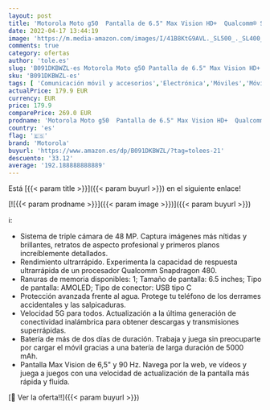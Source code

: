 ```yaml
---
layout: post
title: 'Motorola Moto g50  Pantalla de 6.5" Max Vision HD+  Qualcomm® Snapdragon™ 480 2.0 GHz octa-core  cámara triple de 48MP  batería de 5000 mAH  Dual SIM  4/128GB  Android 11   Gris [Versión ES/PT]'
date: 2022-04-17 13:44:19
image: 'https://m.media-amazon.com/images/I/41B8KtG9AVL._SL500_._SL400_.jpg'
comments: true
category: ofertas
author: 'tole.es'
slug: 'B091DKBWZL-es Motorola Moto g50 Pantalla de 6.5" Max Vision HD+...'
sku: 'B091DKBWZL-es'
tags: [ 'Comunicación móvil y accesorios','Electrónica','Móviles','Móviles y smartphones libres','android','motorola','🇪🇸', ]
actualPrice: 179.9 EUR
currency: EUR
price: 179.9
comparePrice: 269.0 EUR
prodname: 'Motorola Moto g50  Pantalla de 6.5" Max Vision HD+  Qualcomm® Snapdragon™ 480 2.0 GHz octa-core  cámara triple de 48MP  batería de 5000 mAH  Dual SIM  4/128GB  Android 11   Gris [Versión ES/PT]'
country: 'es'
flag: '🇪🇸'
brand: 'Motorola'
buyurl: 'https://www.amazon.es/dp/B091DKBWZL/?tag=tolees-21'
descuento: '33.12'
average: '192.188888888889'
---
```


Está [{{< param title >}}]({{< param buyurl >}}) en el siguiente enlace!

[![{{< param prodname >}}]({{< param image >}})]({{< param buyurl >}})

ℹ️:

- Sistema de triple cámara de 48 MP. Captura imágenes más nítidas y brillantes, retratos de aspecto profesional y primeros planos increíblemente detallados.
- Rendimiento ultrarrápido. Experimenta la capacidad de respuesta ultrarrápida de un procesador Qualcomm Snapdragon 480.
- Ranuras de memoria disponibles: 1; Tamaño de pantalla: 6.5 inches; Tipo de pantalla: AMOLED; Tipo de conector: USB tipo C
- Protección avanzada frente al agua. Protege tu teléfono de los derrames accidentales y las salpicaduras.
- Velocidad 5G para todos. Actualización a la última generación de conectividad inalámbrica para obtener descargas y transmisiones superrápidas.
- Batería de más de dos días de duración. Trabaja y juega sin preocuparte por cargar el móvil gracias a una batería de larga duración de 5000 mAh.
- Pantalla Max Vision de 6,5" y 90 Hz. Navega por la web, ve vídeos y juega a juegos con una velocidad de actualización de la pantalla más rápida y fluida.

[🛒 Ver la oferta!!]({{< param buyurl >}})
